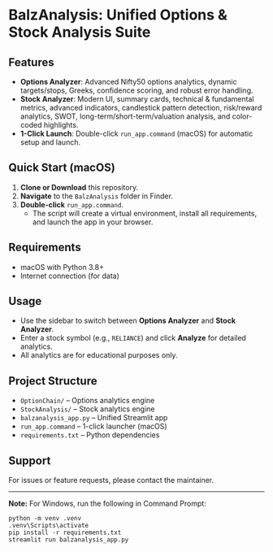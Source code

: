 # BalzAnalysis: Unified Options & Stock Analysis Suite

## Features
- **Options Analyzer**: Advanced Nifty50 options analytics, dynamic targets/stops, Greeks, confidence scoring, and robust error handling.
- **Stock Analyzer**: Modern UI, summary cards, technical & fundamental metrics, advanced indicators, candlestick pattern detection, risk/reward analytics, SWOT, long-term/short-term/valuation analysis, and color-coded highlights.
- **1-Click Launch**: Double-click `run_app.command` (macOS) for automatic setup and launch.

## Quick Start (macOS)
1. **Clone or Download** this repository.
2. **Navigate** to the `BalzAnalysis` folder in Finder.
3. **Double-click** `run_app.command`.
   - The script will create a virtual environment, install all requirements, and launch the app in your browser.

## Requirements
- macOS with Python 3.8+
- Internet connection (for data)

## Usage
- Use the sidebar to switch between **Options Analyzer** and **Stock Analyzer**.
- Enter a stock symbol (e.g., `RELIANCE`) and click **Analyze** for detailed analytics.
- All analytics are for educational purposes only.

## Project Structure
- `OptionChain/` – Options analytics engine
- `StockAnalysis/` – Stock analytics engine
- `balzanalysis_app.py` – Unified Streamlit app
- `run_app.command` – 1-click launcher (macOS)
- `requirements.txt` – Python dependencies

## Support
For issues or feature requests, please contact the maintainer.

---
**Note:** For Windows, run the following in Command Prompt:
```
python -m venv .venv
.venv\Scripts\activate
pip install -r requirements.txt
streamlit run balzanalysis_app.py
```
